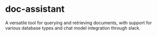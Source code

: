 # doc-assistant
A versatile tool for querying and retrieving documents, with support for various database types and chat model integration through slack.
